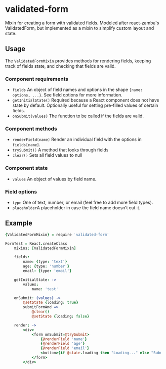 # validated-form

Mixin for creating a form with validated fields. Modeled after react-zamba's ValidatedForm, but implemented as a mixin to simplify custom layout and state.

## Usage

The `ValidatedFormMixin` provides methods for rendering fields, keeping track of fields state, and checking that fields are valid.

### Component requirements

* `fields` An object of field names and options in the shape `{name: options, ...}`. See field options for more information.
* `getInitialState()` Required because a React component does not have state by default. Optionally useful for setting pre-filled values of certain fields.
* `onSubmit(values)` The function to be called if the fields are valid.

### Component methods

* `renderField(name)` Render an individual field with the options in `fields[name]`.
* `trySubmit()` A method that looks through fields
* `clear()` Sets all field values to null


### Component state

* `values` An object of values by field name.

### Field options

* `type` One of text, number, or email (feel free to add more field types).
* `placeholder`A placeholder in case the field name doesn't cut it.

## Example

```coffee
{ValidatedFormMixin} = require 'validated-form'

FormTest = React.createClass
    mixins: [ValidatedFormMixin]

    fields:
        name: {type: 'text'}
        age: {type: 'number'}
        email: {type: 'email'}

    getInitialState: ->
        values:
            name: 'test'

    onSubmit: (values) ->
        @setState {loading: true}
        submitFormAnd =>
            @clear()
            @setState {loading: false}

    render: ->
        <div>
            <form onSubmit=@trySubmit>
                {@renderField 'name'}
                {@renderField 'age'}
                {@renderField 'email'}
                <button>{if @state.loading then "Loading..." else "Submit"}</button>
            </form>
        </div>
```

